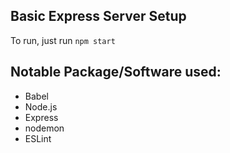 ## Basic Express Server Setup

To run, just run `npm start`

## Notable Package/Software used:

- Babel
- Node.js
- Express
- nodemon
- ESLint